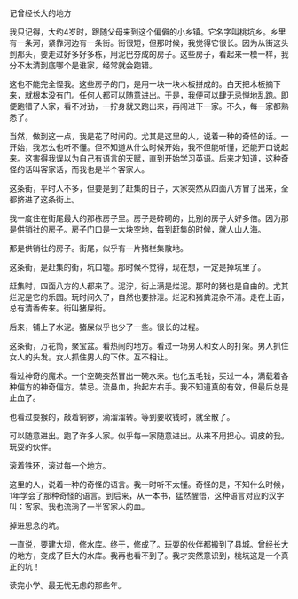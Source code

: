记曾经长大的地方



我只记得，大约4岁时，跟随父母来到这个偏僻的小乡镇。它名字叫桃坑乡。乡里有一条河，紧靠河边有一条街。街很短，但那时候，我觉得它很长。因为从街这头到那头，要走过好多好多栋，用泥巴夯成的房子。这些房子，看起来一模一样，我分不太清到底哪个是谁家，经常就会跑错。

这也不能完全怪我。这些房子的门，是用一块一块木板拼成的。白天把木板摘下来，就根本没有门。任何人都可以随意进出。于是，我便可以肆无忌惮地乱跑。即便跑错了人家，看不对劲，一拧身就又跑出来，再闯进下一家。不久，每一家都熟悉了。

当然，做到这一点，我是花了时间的。尤其是这里的人，说着一种的奇怪的话。一开始，我怎么也听不懂。但不知道从什么时候开始，我不但能听懂，还能开口说起来。这害得我误以为自己有语言的天赋，直到开始学习英语。后来才知道，这种奇怪的话叫客家话，而我也是半个客家人。

这条街，平时人不多，但要是到了赶集的日子，大家突然从四面八方冒了出来，全都挤进了这条街上。



我一度住在街尾最大的那栋房子里。房子是砖砌的，比别的房子大好多倍。因为那是供销社的房子。房子门口是一大块空地，每到赶集的时候，就人山人海。

那是供销社的房子。街尾，似乎有一片猪栏集散地。



这条街，是赶集的街，坑口墟。那时候不觉得，现在想，一定是掉坑里了。

赶集时，四面八方的人都来了。泥泞，街上满是烂泥。那时的猪也是自由的。尤其烂泥是它的乐园。玩时间久了，自然也要排泄。烂泥和猪粪混杂不清。走在上面，总有清香传来。街叫猪屎街。

后来，铺上了水泥。猪屎似乎也少了一些。很长的过程。

这条街，万花筒，聚宝盆。看热闹的地方。看过一场男人和女人的打架。男人抓住女人的头发。女人抓住男人的下体。互不相让。

看过神奇的魔术。一个空碗突然冒出一碗水来。也化五毛钱，买过一本，满载着各种偏方的神奇偏方。禁忌。流鼻血，抬起左右手。我不知道真的有效，但最后总是止血了。

也看过耍猴的，敲着铜锣，滴溜溜转。等到要收钱时，就全散了。

可以随意进出。跑了许多人家。似乎每一家随意进出。从来不用担心。调皮的我。玩耍的伙伴。

滚着铁环，滚过每一个地方。



这里的人，说着一种的奇怪的语言。我一时听不太懂。奇怪的是，不知什么时候，1年学会了那种奇怪的语言。到后来，从一本书，猛然醒悟，这种语言对应的汉字叫：客家。我也流淌了一半客家人的血。

掉进思念的坑。

一直说，要建大坝，修水库。终于，修成了。玩耍的伙伴都搬到了县城。曾经长大的地方，变成了巨大的水库。我再也看不到了。我才突然意识到，桃坑这是一个真正的坑！

读完小学。最无忧无虑的那些年。

